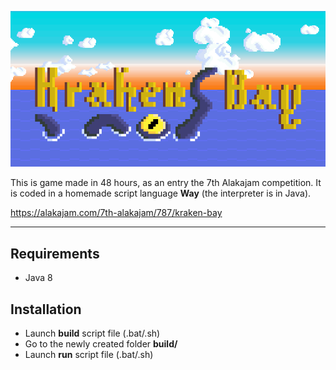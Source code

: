 <p align="center">
    <img src="screenshot.png" alt="Kraken Bay" />
</p>

This is game made in 48 hours, as an entry the 7th Alakajam competition. It is coded in a homemade script language **Way** (the interpreter is in Java).

https://alakajam.com/7th-alakajam/787/kraken-bay

---

## Requirements

- Java 8

## Installation

- Launch **build** script file (.bat/.sh)
- Go to the newly created folder **build/**
- Launch **run** script file (.bat/.sh)
